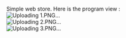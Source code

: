 Simple web store. Here is the program view : <br>
![Uploading 1.PNG…]() <br>
![Uploading 2.PNG…]() <br>
![Uploading 3.PNG…]()

